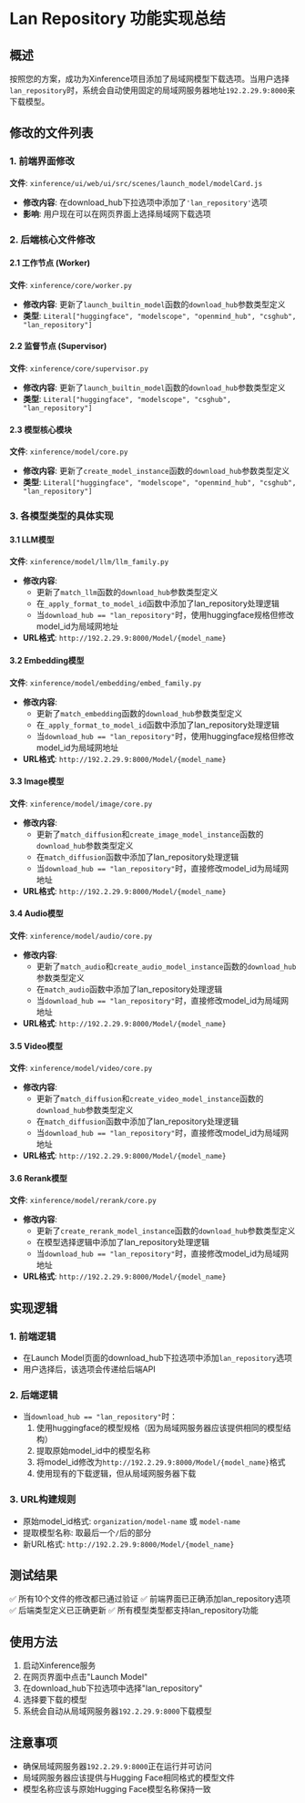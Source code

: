 # Lan Repository 功能实现总结

## 概述
按照您的方案，成功为Xinference项目添加了局域网模型下载选项。当用户选择`lan_repository`时，系统会自动使用固定的局域网服务器地址`192.2.29.9:8000`来下载模型。

## 修改的文件列表

### 1. 前端界面修改
**文件**: `xinference/ui/web/ui/src/scenes/launch_model/modelCard.js`
- **修改内容**: 在download_hub下拉选项中添加了`'lan_repository'`选项
- **影响**: 用户现在可以在网页界面上选择局域网下载选项

### 2. 后端核心文件修改

#### 2.1 工作节点 (Worker)
**文件**: `xinference/core/worker.py`
- **修改内容**: 更新了`launch_builtin_model`函数的`download_hub`参数类型定义
- **类型**: `Literal["huggingface", "modelscope", "openmind_hub", "csghub", "lan_repository"]`

#### 2.2 监督节点 (Supervisor)
**文件**: `xinference/core/supervisor.py`
- **修改内容**: 更新了`launch_builtin_model`函数的`download_hub`参数类型定义
- **类型**: `Literal["huggingface", "modelscope", "csghub", "lan_repository"]`

#### 2.3 模型核心模块
**文件**: `xinference/model/core.py`
- **修改内容**: 更新了`create_model_instance`函数的`download_hub`参数类型定义
- **类型**: `Literal["huggingface", "modelscope", "openmind_hub", "csghub", "lan_repository"]`

### 3. 各模型类型的具体实现

#### 3.1 LLM模型
**文件**: `xinference/model/llm/llm_family.py`
- **修改内容**:
  - 更新了`match_llm`函数的`download_hub`参数类型定义
  - 在`_apply_format_to_model_id`函数中添加了lan_repository处理逻辑
  - 当`download_hub == "lan_repository"`时，使用huggingface规格但修改model_id为局域网地址
- **URL格式**: `http://192.2.29.9:8000/Model/{model_name}`

#### 3.2 Embedding模型
**文件**: `xinference/model/embedding/embed_family.py`
- **修改内容**:
  - 更新了`match_embedding`函数的`download_hub`参数类型定义
  - 在`_apply_format_to_model_id`函数中添加了lan_repository处理逻辑
  - 当`download_hub == "lan_repository"`时，使用huggingface规格但修改model_id为局域网地址
- **URL格式**: `http://192.2.29.9:8000/Model/{model_name}`

#### 3.3 Image模型
**文件**: `xinference/model/image/core.py`
- **修改内容**:
  - 更新了`match_diffusion`和`create_image_model_instance`函数的`download_hub`参数类型定义
  - 在`match_diffusion`函数中添加了lan_repository处理逻辑
  - 当`download_hub == "lan_repository"`时，直接修改model_id为局域网地址
- **URL格式**: `http://192.2.29.9:8000/Model/{model_name}`

#### 3.4 Audio模型
**文件**: `xinference/model/audio/core.py`
- **修改内容**:
  - 更新了`match_audio`和`create_audio_model_instance`函数的`download_hub`参数类型定义
  - 在`match_audio`函数中添加了lan_repository处理逻辑
  - 当`download_hub == "lan_repository"`时，直接修改model_id为局域网地址
- **URL格式**: `http://192.2.29.9:8000/Model/{model_name}`

#### 3.5 Video模型
**文件**: `xinference/model/video/core.py`
- **修改内容**:
  - 更新了`match_diffusion`和`create_video_model_instance`函数的`download_hub`参数类型定义
  - 在`match_diffusion`函数中添加了lan_repository处理逻辑
  - 当`download_hub == "lan_repository"`时，直接修改model_id为局域网地址
- **URL格式**: `http://192.2.29.9:8000/Model/{model_name}`

#### 3.6 Rerank模型
**文件**: `xinference/model/rerank/core.py`
- **修改内容**:
  - 更新了`create_rerank_model_instance`函数的`download_hub`参数类型定义
  - 在模型选择逻辑中添加了lan_repository处理逻辑
  - 当`download_hub == "lan_repository"`时，直接修改model_id为局域网地址
- **URL格式**: `http://192.2.29.9:8000/Model/{model_name}`

## 实现逻辑

### 1. 前端逻辑
- 在Launch Model页面的download_hub下拉选项中添加`lan_repository`选项
- 用户选择后，该选项会传递给后端API

### 2. 后端逻辑
- 当`download_hub == "lan_repository"`时：
  1. 使用huggingface的模型规格（因为局域网服务器应该提供相同的模型结构）
  2. 提取原始model_id中的模型名称
  3. 将model_id修改为`http://192.2.29.9:8000/Model/{model_name}`格式
  4. 使用现有的下载逻辑，但从局域网服务器下载

### 3. URL构建规则
- 原始model_id格式: `organization/model-name` 或 `model-name`
- 提取模型名称: 取最后一个`/`后的部分
- 新URL格式: `http://192.2.29.9:8000/Model/{model_name}`

## 测试结果
✅ 所有10个文件的修改都已通过验证
✅ 前端界面已正确添加lan_repository选项
✅ 后端类型定义已正确更新
✅ 所有模型类型都支持lan_repository功能

## 使用方法
1. 启动Xinference服务
2. 在网页界面中点击"Launch Model"
3. 在download_hub下拉选项中选择"lan_repository"
4. 选择要下载的模型
5. 系统会自动从局域网服务器`192.2.29.9:8000`下载模型

## 注意事项
- 确保局域网服务器`192.2.29.9:8000`正在运行并可访问
- 局域网服务器应该提供与Hugging Face相同格式的模型文件
- 模型名称应该与原始Hugging Face模型名称保持一致

